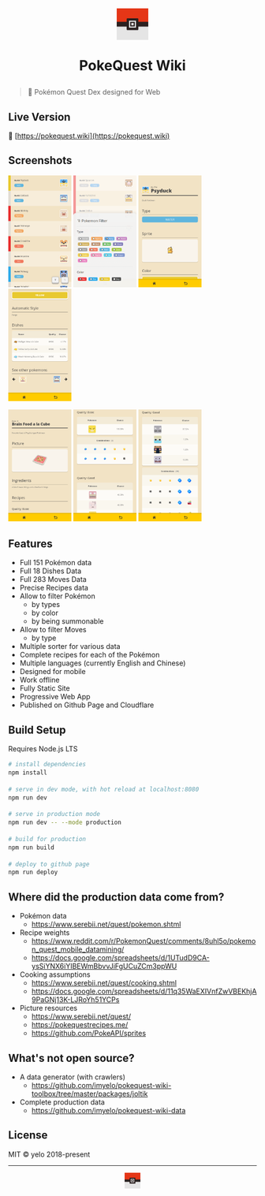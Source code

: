 
<h1 align="center">
  <p><img width="64" src="./_medias/logo.png" /></p>
  <p>PokeQuest Wiki</p>
</h1>

> :closed_book: Pokémon Quest Dex designed for Web

## Live Version
:rocket: [https://pokequest.wiki](https://pokequest.wiki)

## Screenshots
<p>
  <a href="./_medias/screenshots/pokemon-list.png"><img width="128" src="./_medias/screenshots/pokemon-list.png" /></a>
  <a href="./_medias/screenshots/pokemon-list-filter.png"><img width="128" src="./_medias/screenshots/pokemon-list-filter.png" /></a>
  <a href="./_medias/screenshots/pokemon-detail.png"><img width="128" src="./_medias/screenshots/pokemon-detail.png" /></a>
  <a href="./_medias/screenshots/pokemon-detail-dishes.png"><img width="128" src="./_medias/screenshots/pokemon-detail-dishes.png" /></a>
</p>
<p>
  <a href="./_medias/screenshots/dish-detail.png"><img width="128" src="./_medias/screenshots/dish-detail.png" /></a>
  <a href="./_medias/screenshots/dish-detail-qualities.png"><img width="128" src="./_medias/screenshots/dish-detail-qualities.png" /></a>
  <a href="./_medias/screenshots/dish-detail-example.png"><img width="128" src="./_medias/screenshots/dish-detail-example.png" /></a>
</p>

## Features
- Full 151 Pokémon data
- Full 18 Dishes Data
- Full 283 Moves Data
- Precise Recipes data
- Allow to filter Pokémon
  - by types
  - by color
  - by being summonable
- Allow to filter Moves
  - by type
- Multiple sorter for various data
- Complete recipes for each of the Pokémon
- Multiple languages (currently English and Chinese)
- Designed for mobile
- Work offline
- Fully Static Site
- Progressive Web App
- Published on Github Page and Cloudflare

## Build Setup
Requires Node.js LTS

```bash
# install dependencies
npm install

# serve in dev mode, with hot reload at localhost:8080
npm run dev

# serve in production mode
npm run dev -- --mode production

# build for production
npm run build

# deploy to github page
npm run deploy
```

## Where did the production data come from?
- Pokémon data
  - https://www.serebii.net/quest/pokemon.shtml
- Recipe weights
  - https://www.reddit.com/r/PokemonQuest/comments/8uhl5o/pokemon_quest_mobile_datamining/
  - https://docs.google.com/spreadsheets/d/1UTudD9CA-ysSiYNX6iYIBEWmBbvvJiFgUCuZCm3ppWU
- Cooking assumptions
  - https://www.serebii.net/quest/cooking.shtml
  - https://docs.google.com/spreadsheets/d/11q35WaEXIVnfZwVBEKhjA9PaGNj13K-LJRoYh51YCPs
- Picture resources
  - https://www.serebii.net/quest/
  - https://pokequestrecipes.me/
  - https://github.com/PokeAPI/sprites

## What's not open source?
- A data generator (with crawlers)
  - https://github.com/imyelo/pokequest-wiki-toolbox/tree/master/packages/joltik
- Complete production data
  - https://github.com/imyelo/pokequest-wiki-data

## License
MIT &copy; yelo 2018-present

----

<p align="center"><img width="32" src="./_medias/logo.png" /></p>
